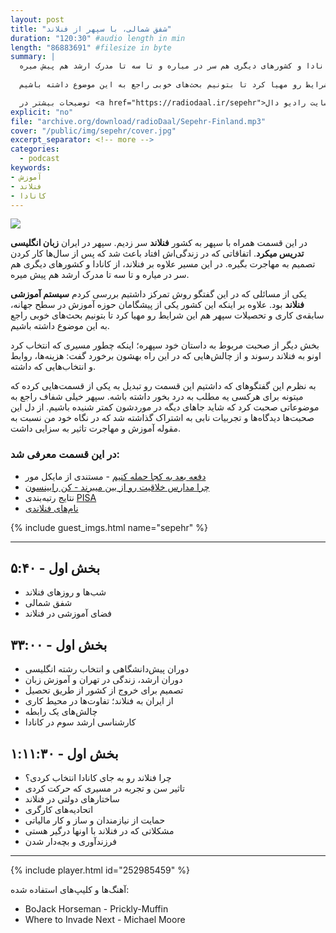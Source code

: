 ```yaml
---
layout: post
title: "شفق شمالی، با سپهر از فنلاند"
duration: "120:30" #audio length in min
length: "86883691" #filesize in byte
summary: |
  در این قسمت همراه با سپهر به کشور فنلاند سر زدیم. سپهر در ایران زبان انگلیسی تدریس میکرد. اتفاقاتی که در زندگی‌اش افتاد باعث شد که پس از سال‌ها کار کردن تصمیم به مهاجرت بگیره. در این مسیر علاوه بر فنلاند، از کانادا و کشورهای دیگری هم سر در میاره و تا سه تا مدرک ارشد هم پیش میره.
  
  یکی از مسائلی که در این گفتگو  روش تمرکز داشتیم بررسی کردم سیستم آموزشی فنلاند بود. علاوه بر اینکه این کشور یکی از پیشگامان حوزه آموزش در سطح جهانه، سابقه‌ی کاری و تحصیلات سپهر هم این شرایط رو مهیا کرد تا بتونیم بحث‌های خوبی راجع به این موضوع داشته باشیم.

  توضیحات بیشتر در <a href="https://radiodaal.ir/sepehr">سایت رادیو دال</a>.
explicit: "no"
file: "archive.org/download/radioDaal/Sepehr-Finland.mp3"
cover: "/public/img/sepehr/cover.jpg"
excerpt_separator: <!-- more -->
categories:
  - podcast
keywords:
- آموزش
- فنلاند
- کانادا
---
```


<img src="{{ page.cover }}" class="cover-img"/>

در این قسمت همراه با سپهر به کشور **فنلاند** سر زدیم. سپهر در ایران **زبان انگلیسی تدریس میکرد**. اتفاقاتی که در زندگی‌اش افتاد باعث شد که پس از سال‌ها کار کردن تصمیم به مهاجرت بگیره. در این مسیر علاوه بر فنلاند، از کانادا و کشورهای دیگری هم سر در میاره و تا سه تا مدرک ارشد هم پیش میره.

یکی از مسائلی که در این گفتگو  روش تمرکز داشتیم بررسی کردم **سیستم آموزشی فنلاند** بود. علاوه بر اینکه این کشور یکی از پیشگامان حوزه آموزش در سطح جهانه، سابقه‌ی کاری و تحصیلات سپهر هم این شرایط رو مهیا کرد تا بتونیم بحث‌های خوبی راجع به این موضوع داشته باشیم.
<!-- more -->
بخش دیگر از صحبت مربوط به داستان خود سپهره؛ اینکه چطور مسیری که انتخاب کرد اونو به فنلاند رسوند و از چالش‌هایی که در این راه بهشون برخورد گفت: هزینه‌ها، روابط و انتخاب‌هایی که داشته.

به نظرم این گفتگوهای که داشتیم این قسمت رو تبدیل به یکی از قسمت‌هایی کرده که میتونه برای هرکسی یه مطلب به درد بخور داشته باشه. سپهر خیلی شفاف راجع به موضوعاتی صحبت کرد که شاید جاهای دیگه در موردشون کمتر شنیده باشیم. از دل این صحبت‌ها دیدگاه‌ها و تجربیات نابی به اشتراک گذاشته شد که در نگاه خود من نسبت به مقوله آموزش و مهاجرت تاثیر به سزایی داشت.

### در این قسمت معرفی شد:
- [دفعه بعد به کجا حمله کنیم](https://www.imdb.com/title/tt4897822/) - مستندی از مایکل مور
- [چرا مدارس خلاقیت رو از بین میبرند - کن رابینسون](https://www.youtube.com/watch?v=iG9CE55wbtY)
- نتایج رتبه‌بندی [PISA](https://www.oecd.org/pisa/PISA-results_ENGLISH.png)
- [نام‌های فنلاندی](https://yle.fi/uutiset/osasto/news/researcher_if_theres_a_worker_with_a_finnish_name_theyll_probably_be_hired/11026589)

{% include guest_imgs.html name="sepehr" %}

<hr>

## بخش اول - ۵:۴۰
- شب‌ها و روزهای فنلاند
- شفق شمالی
- فضای آموزشی در فنلاند

## بخش اول - ۳۳:۰۰
- دوران پیش‌دانشگاهی و انتخاب رشته انگلیسی
- دوران ارشد، زندگی در تهران و آموزش زبان
- تصمیم برای خروج از کشور از طریق تحصیل
- از ایران به فنلاند؛ تفاوت‌ها در محیط کاری
- چالش‌های یک رابطه
- کارشناسی ارشد سوم در کانادا

## بخش اول - ۱:۱۱:۳۰
- چرا فنلاند رو به جای کانادا انتخاب کردی؟
- تاثیر سن و تجربه در مسیری که حرکت کردی
- ساختارهای دولتی در فنلاند
- اتحادیه‌های کارگری
- حمایت از نیازمندان و ساز و کار مالیاتی
- مشکلاتی که در فنلاند با اونها درگیر هستی
- فرزندآوری و بچه‌دار شدن

<hr>

{% include player.html id="252985459" %}

آهنگ‌ها و کلیپ‌های استفاده شده:

<div dir="ltr">
<ul>
  <li>BoJack Horseman - Prickly-Muffin</li>
  <li>Where to Invade Next - Michael Moore</li>
</ul>
</div>
